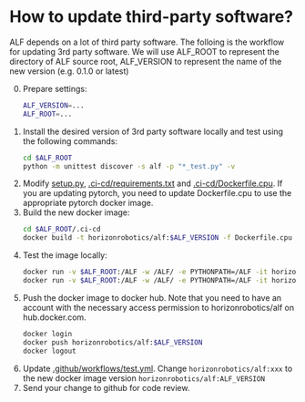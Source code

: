 # How to update third-party software?

ALF depends on a lot of third party software. The folloing is the workflow for
updating 3rd party software. We will use ALF_ROOT to represent the directory of
ALF source root, ALF_VERSION to represent the name of the new version (e.g. 0.1.0 or latest)

0. Prepare settings:
   ```bash
   ALF_VERSION=...
   ALF_ROOT=...
   ```
1. Install the desired version of 3rd party software locally and test using
   the following commands:
   ```bash
   cd $ALF_ROOT
   python -m unittest discover -s alf -p "*_test.py" -v
   ```
2. Modify [setup.py](../../setup.py), [.ci-cd/requirements.txt](../../.ci-cd/requirements.txt) and [.ci-cd/Dockerfile.cpu](../../.ci-cd/Dockerfile.cpu). If you are updating pytorch, you need to update Dockerfile.cpu to use the appropriate pytorch docker image.
3. Build the new docker image:
   ```bash
   cd $ALF_ROOT/.ci-cd
   docker build -t horizonrobotics/alf:$ALF_VERSION -f Dockerfile.cpu .
   ```
4. Test the image locally:
   ```bash
   docker run -v $ALF_ROOT:/ALF -w /ALF/ -e PYTHONPATH=/ALF -it horizonrobotics/alf:$ALF_VERSION /ALF/.ci-cd/build.sh check_style
   docker run -v $ALF_ROOT:/ALF -w /ALF/ -e PYTHONPATH=/ALF -it horizonrobotics/alf:$ALF_VERSION /ALF/.ci-cd/build.sh test
   ```
5. Push the docker image to docker hub. Note that you need to have an account
   with the necessary access permission to horizonrobotics/alf on hub.docker.com.
   ```bash
   docker login
   docker push horizonrobotics/alf:$ALF_VERSION
   docker logout
   ```
6. Update [.github/workflows/test.yml](../../.github/workflows/test.yml). Change `horizonrobotics/alf:xxx` to the new docker image
version `horizonrobotics/alf:ALF_VERSION`
7. Send your change to github for code review.
